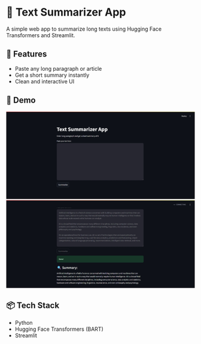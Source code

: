 # 📝 Text Summarizer App

A simple web app to summarize long texts using Hugging Face Transformers and Streamlit.

## 🔧 Features
- Paste any long paragraph or article
- Get a short summary instantly
- Clean and interactive UI

## 🚀 Demo
![Screenshot](image.png)![Screebshot-2](image-1.png)

## 📦 Tech Stack
- Python
- Hugging Face Transformers (BART)
- Streamlit


